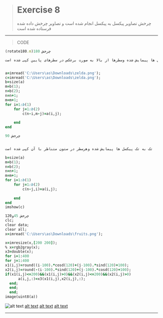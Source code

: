 > # Exercise 8
>
>  چرخش تصاویر پیکسل به پیکسل انجام شده است و تصاویر چرخش داده شده فرستاده شده است
>  
***
>CODE


```ruby
(rotate180.m)چرخش 180

تک به تک پیکسل ها پیمایش شده وسطرها از بالا به صورت برعکس در سطرهای پایین کپی شده است


a=imread('C:\Users\as\Downloads\zelda.png');
c=imread('C:\Users\as\Downloads\zelda.png');
b=size(a)
m=b(1);
n=b(2);
n=n+1;
m=m+1;
for i=1:b(1)
    for j=1:b(2)
        c(n-i,m-j)=a(i,j);
        
    end
end

چرخش 90


تک به تک پیکسل ها پیمایش شده وهرسطر در ستون متناظر با آن کپی شده است

b=size(a)
m=b(1);
n=b(2);
n=n+1;
m=m+1;
for i=1:b(1)
    for j=1:b(2)
        c(n-j,i)=a(i,j);
        
    end
end
imshow(c)

چرخش 45و120
clc;
clear data;
clear all;
x=imread('C:\Users\as\Downloads\fruits.png');

x=imresize(x,[200 200]);
% x=rgb2gray(x);
x3=double(x);
for i=1:400
for j=1:400
x1(i,j)=round((i-100).*cosd(120)+(j-100).*sind(120)+100);
x2(i,j)=round(-(i-100).*sind(120)+(j-100).*cosd(120)+100);
if(x1(i,j)<=200)&&(x1(i,j)>0)&&(x2(i,j)<=200)&&(x2(i,j)>0)
      a(i,j,:)=x3(x1(i,j),x2(i,j),:);
  end;
  end;
  end;
image(uint8(a))
```
![alt text](https://github.com/semnan-university-ai/image-processing-class/blob/ec436b2073664290ac3f0508f72503ef8aa13683/excersiecs/alirezachaji/8/Exce08.png)
[alt text](https://github.com/semnan-university-ai/image-processing-class/blob/ec436b2073664290ac3f0508f72503ef8aa13683/excersiecs/alirezachaji/8/Exce08.png)
[alt text](https://github.com/semnan-university-ai/image-processing-class/blob/ec436b2073664290ac3f0508f72503ef8aa13683/excersiecs/alirezachaji/8/Exce08.png)
[alt text](https://github.com/semnan-university-ai/image-processing-class/blob/ec436b2073664290ac3f0508f72503ef8aa13683/excersiecs/alirezachaji/8/Exce08.png)
***




